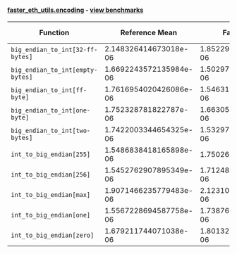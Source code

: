 #### [faster_eth_utils.encoding](https://github.com/BobTheBuidler/faster-eth-utils/blob/pin-eth-utils/faster_eth_utils/encoding.py) - [view benchmarks](https://github.com/BobTheBuidler/faster-eth-utils/blob/pin-eth-utils/benchmarks/test_encoding_benchmarks.py)

| Function | Reference Mean | Faster Mean | % Change | Speedup (%) | x Faster | Faster |
|----------|---------------|-------------|----------|-------------|----------|--------|
| `big_endian_to_int[32-ff-bytes]` | 2.148326414673018e-06 | 1.852292545478581e-06 | 13.78% | 15.98% | 1.16x | ✅ |
| `big_endian_to_int[empty-bytes]` | 1.6692243572135984e-06 | 1.5029704652453613e-06 | 9.96% | 11.06% | 1.11x | ✅ |
| `big_endian_to_int[ff-byte]` | 1.7616954020426086e-06 | 1.5463195624317765e-06 | 12.23% | 13.93% | 1.14x | ✅ |
| `big_endian_to_int[one-byte]` | 1.752328781822787e-06 | 1.663050592463474e-06 | 5.09% | 5.37% | 1.05x | ✅ |
| `big_endian_to_int[two-bytes]` | 1.7422003344654325e-06 | 1.5329770938464203e-06 | 12.01% | 13.65% | 1.14x | ✅ |
| `int_to_big_endian[255]` | 1.5486838418165898e-06 | 1.75026380069256e-06 | -13.02% | -11.52% | 0.88x | ❌ |
| `int_to_big_endian[256]` | 1.5452762907895349e-06 | 1.7124801657785256e-06 | -10.82% | -9.76% | 0.90x | ❌ |
| `int_to_big_endian[max]` | 1.9071466235779483e-06 | 2.1231025005971407e-06 | -11.32% | -10.17% | 0.90x | ❌ |
| `int_to_big_endian[one]` | 1.5567228694587758e-06 | 1.738764432576658e-06 | -11.69% | -10.47% | 0.90x | ❌ |
| `int_to_big_endian[zero]` | 1.679211744071038e-06 | 1.8013269460507397e-06 | -7.27% | -6.78% | 0.93x | ❌ |

